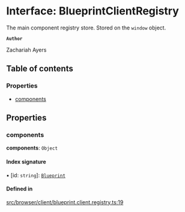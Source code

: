 # Interface: BlueprintClientRegistry

The main component registry store. Stored on the <code>window</code> object.

**`Author`**

Zachariah Ayers

## Table of contents

### Properties

- [components](BlueprintClientRegistry.md#components)

## Properties

### components

 **components**: `Object`

#### Index signature

▪ [id: `string`]: [`Blueprint`](interfaces-classes-Blueprint.md)

#### Defined in

[src/browser/client/blueprint.client.registry.ts:19](https://github.com/zjayers/AssembleJS/blob/b7f8979/src/browser/client/blueprint.client.registry.ts#L19)
